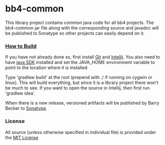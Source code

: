 # bb4-common
This library project contains common java code for all bb4 projects.
The bb4-common jar file along with the corresponding source and javadoc will be published to Sonatype so other projects can easily depend on it.

### [How to Build](https://github.com/barrybecker4/bb4-common/wiki/Building-bb4-Projects)
If you have not already done so, first install [Git](http://git-scm.com/) and [Intellij](http://www.jetbrains.com/idea/). You also need to have [java SDK](http://www.oracle.com/technetwork/java/javase/downloads/index.html) installed and set the JAVA_HOME environment variable to point to the location where it is installed.

Type 'gradlew build' at the root (prepend with ./ if running on cygwin or linux). This will build everything, but since it is a library project there won't be much to see. If you want to open the source in Intellij, then first run 'gradlew idea'.

When there is a new release, versioned artifacts will be published by Barry Becker to [Sonatype](https://oss.sonatype.org).

### License
All source (unless otherwise specified in individual file) is provided under the [MIT License](http://www.opensource.org/licenses/MIT)



